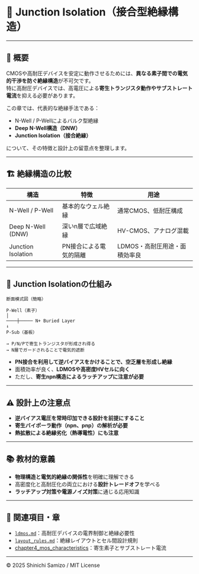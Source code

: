 # 🧩 Junction Isolation（接合型絶縁構造）

---

## 📘 概要

CMOSや高耐圧デバイスを安定に動作させるためには、**異なる素子間での電気的干渉を防ぐ絶縁構造**が不可欠です。  
特に高耐圧デバイスでは、高電圧による**寄生トランジスタ動作やサブストレート電流**を抑える必要があります。

この章では、代表的な絶縁手法である：

- N-Well / P-Wellによるバルク型絶縁
- **Deep N-Well構造（DNW）**
- **Junction Isolation（接合絶縁）**

について、その特徴と設計上の留意点を整理します。

---

## 🏗️ 絶縁構造の比較

| 構造 | 特徴 | 用途 |
|------|------|------|
| N-Well / P-Well | 基本的なウェル絶縁 | 通常CMOS、低耐圧構成 |
| Deep N-Well (DNW) | 深いn層で広域絶縁 | HV-CMOS、アナログ混載 |
| Junction Isolation | PN接合による電気的隔離 | LDMOS・高耐圧用途・面積効率良 |

---

## 🔬 Junction Isolationの仕組み
```
断面模式図（簡略）

P-Well（素子）
│
────┼───── N+ Buried Layer
↓
P-Sub（基板）

→ P/N/Pで寄生トランジスタが形成され得る
→ N層でガードされることで電気的遮断
```

- **PN接合を利用して逆バイアスをかけることで、空乏層を形成し絶縁**
- 面積効率が良く、**LDMOSや高密度HVセルに向く**
- ただし、**寄生npn構造によるラッチアップに注意が必要**

---

## ⚠️ 設計上の注意点

- **逆バイアス電圧を常時印加できる設計を前提にすること**
- **寄生バイポーラ動作（npn、pnp）の解析が必要**
- **熱拡散による絶縁劣化（熱導電性）にも注意**

---

## 📚 教材的意義

- **物理構造と電気的絶縁の関係性**を明確に理解できる  
- 高密度化と高耐圧化の両立における**設計トレードオフ**を学べる  
- **ラッチアップ対策や電源ノイズ対策**に通じる応用知識

---

## 🔗 関連項目・章

- [`ldmos.md`](./ldmos.md)：高耐圧デバイスの電界制御と絶縁必要性  
- [`layout_rules.md`](./layout_rules.md)：絶縁レイアウトとセル間設計規則  
- [chapter4_mos_characteristics](../chapter4_mos_characteristics/)：寄生素子とサブストレート電流

---

© 2025 Shinichi Samizo / MIT License

